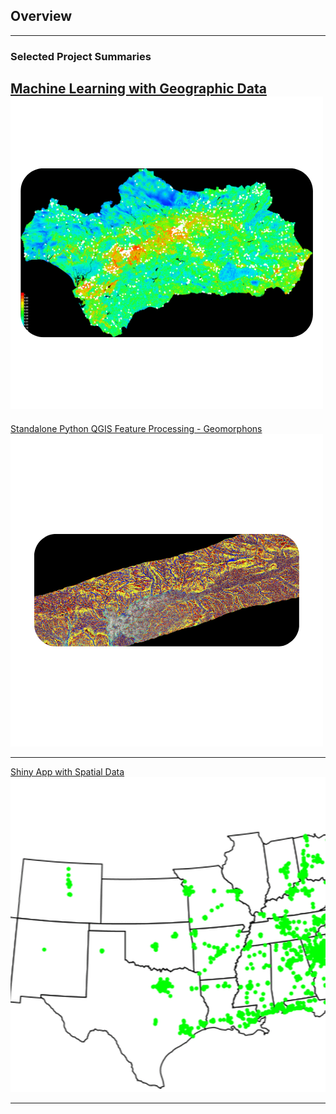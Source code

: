 ## Overview

---

### Selected Project Summaries
[Machine Learning with Geographic Data](/ME)
<img src="images/ME.png?raw=true"/>
---
[Standalone Python QGIS Feature Processing - Geomorphons](/Geomorph)
<img src="images/PS.png?raw=true"/>

---
[Shiny App with Spatial Data](/R_app)
<img src="images/Waffle.gif?raw=true"/>


---
